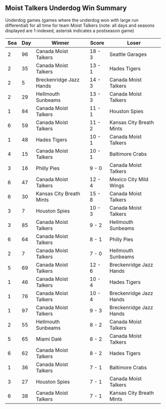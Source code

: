 ## Moist Talkers Underdog Win Summary



Underdog games (games where the underdog won with large run differential) for all time for team Moist Talkers (note: all days and seasons displayed are 1-indexed, asterisk indicates a postseason game)


| Sea | Day | Winner | Score | Loser | 
| ------ |------ |------ |------ |------ |
| 2 | 96 | Canada Moist Talkers | 18 - 3 | Seattle Garages | 
| 2 | 35 | Canada Moist Talkers | 13 - 1 | Hades Tigers | 
| 2 | 5 | Breckenridge Jazz Hands | 14 - 3 | Canada Moist Talkers | 
| 2 | 29 | Hellmouth Sunbeams | 13 - 3 | Canada Moist Talkers | 
| 1 | 84 | Canada Moist Talkers | 11 - 1 | Houston Spies | 
| 6 | 59 | Canada Moist Talkers | 11 - 2 | Kansas City Breath Mints | 
| 1 | 48 | Hades Tigers | 10 - 1 | Canada Moist Talkers | 
| 4 | 15 | Canada Moist Talkers | 10 - 1 | Baltimore Crabs | 
| 3 | 16 | Philly Pies | 9 - 0 | Canada Moist Talkers | 
| 6 | 47 | Canada Moist Talkers | 12 - 4 | Mexico City Mild Wings | 
| 6 | 30 | Kansas City Breath Mints | 15 - 8 | Canada Moist Talkers | 
| 3 | 7 | Houston Spies | 10 - 3 | Canada Moist Talkers | 
| 3 | 85 | Canada Moist Talkers | 9 - 2 | Hellmouth Sunbeams | 
| 6 | 64 | Canada Moist Talkers | 8 - 1 | Philly Pies | 
| 2 | 7 | Canada Moist Talkers | 7 - 0 | Hellmouth Sunbeams | 
| 5 | 69 | Canada Moist Talkers | 12 - 6 | Breckenridge Jazz Hands | 
| 1 | 46 | Canada Moist Talkers | 10 - 4 | Hades Tigers | 
| 1 | 76 | Canada Moist Talkers | 10 - 4 | Breckenridge Jazz Hands | 
| 1 | 97 | Canada Moist Talkers | 9 - 3 | Breckenridge Jazz Hands | 
| 2 | 55 | Hellmouth Sunbeams | 8 - 2 | Canada Moist Talkers | 
| 5 | 65 | Miami Dalé | 8 - 2 | Canada Moist Talkers | 
| 6 | 62 | Canada Moist Talkers | 8 - 2 | Hades Tigers | 
| 1 | 36 | Canada Moist Talkers | 7 - 1 | Baltimore Crabs | 
| 3 | 27 | Houston Spies | 7 - 1 | Canada Moist Talkers | 
| 6 | 38 | Canada Moist Talkers | 7 - 1 | Kansas City Breath Mints | 


